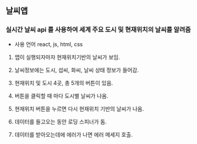 ## 날씨앱

### 실시간 날씨 api 를 사용하여 세계 주요 도시 및 현재위치의 날씨를 알려줌

- 사용 언어
react, js, html, css

 1. 앱이 실행되자마자 현재위치기반의 날씨가 보임.
 2. 날씨정보에는 도시, 섭씨, 화씨, 날씨 상태 정보가 들어감.
 3. 현재위치 및 도시 4곳, 총 5개의 버튼이 있음. 
 4. 버튼을 클릭할 때 마다 도시별 날씨가 나옴.
 5. 현재위치 버튼을 누르면 다시 현재위치 기반의 날씨가 나옴.
 6. 데이터를 들고오는 동안 로딩 스피너가 돔.
 
 7. 데이터를 받아오는데에 에러가 나면 에러 메세지 호출.